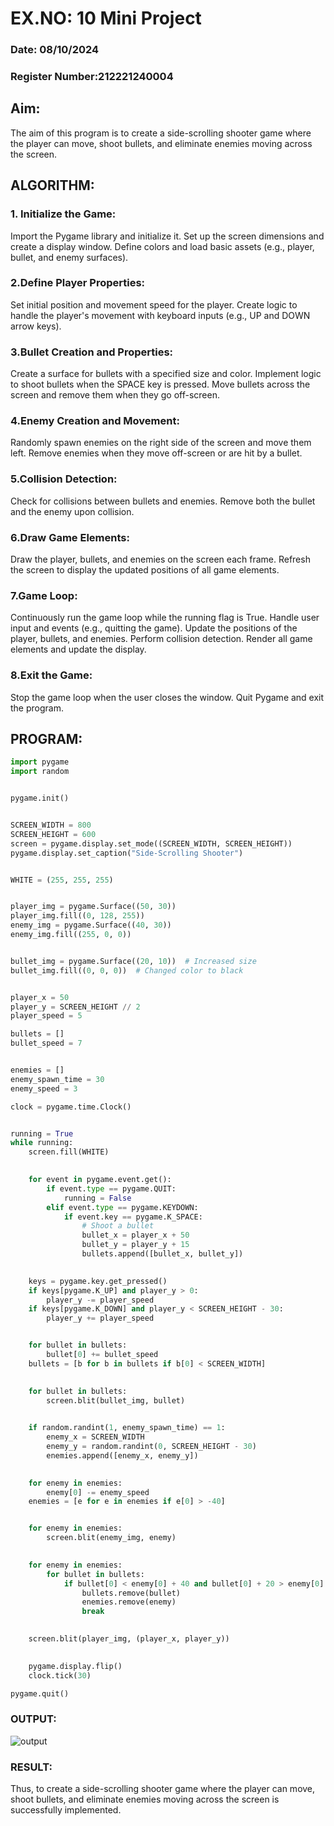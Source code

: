 # EX.NO: 10 Mini Project

### Date: 08/10/2024
### Register Number:212221240004



## Aim: 

The aim of this program is to create a side-scrolling shooter game where the player can move, shoot bullets, and eliminate enemies moving across the screen.


## ALGORITHM:
### 1. Initialize the Game:

Import the Pygame library and initialize it.
Set up the screen dimensions and create a display window.
Define colors and load basic assets (e.g., player, bullet, and enemy surfaces).

### 2.Define Player Properties:

Set initial position and movement speed for the player.
Create logic to handle the player's movement with keyboard inputs (e.g., UP and DOWN arrow keys).

### 3.Bullet Creation and Properties:

Create a surface for bullets with a specified size and color.
Implement logic to shoot bullets when the SPACE key is pressed.
Move bullets across the screen and remove them when they go off-screen.

### 4.Enemy Creation and Movement:

Randomly spawn enemies on the right side of the screen and move them left.
Remove enemies when they move off-screen or are hit by a bullet.

### 5.Collision Detection:

Check for collisions between bullets and enemies.
Remove both the bullet and the enemy upon collision.

### 6.Draw Game Elements:

Draw the player, bullets, and enemies on the screen each frame.
Refresh the screen to display the updated positions of all game elements.

### 7.Game Loop:

Continuously run the game loop while the running flag is True.
Handle user input and events (e.g., quitting the game).
Update the positions of the player, bullets, and enemies.
Perform collision detection.
Render all game elements and update the display.

### 8.Exit the Game:

Stop the game loop when the user closes the window.
Quit Pygame and exit the program.


## PROGRAM:

```python
import pygame
import random


pygame.init()


SCREEN_WIDTH = 800
SCREEN_HEIGHT = 600
screen = pygame.display.set_mode((SCREEN_WIDTH, SCREEN_HEIGHT))
pygame.display.set_caption("Side-Scrolling Shooter")


WHITE = (255, 255, 255)


player_img = pygame.Surface((50, 30))
player_img.fill((0, 128, 255))
enemy_img = pygame.Surface((40, 30))
enemy_img.fill((255, 0, 0))


bullet_img = pygame.Surface((20, 10))  # Increased size
bullet_img.fill((0, 0, 0))  # Changed color to black


player_x = 50
player_y = SCREEN_HEIGHT // 2
player_speed = 5

bullets = []
bullet_speed = 7


enemies = []
enemy_spawn_time = 30
enemy_speed = 3

clock = pygame.time.Clock()


running = True
while running:
    screen.fill(WHITE)

   
    for event in pygame.event.get():
        if event.type == pygame.QUIT:
            running = False
        elif event.type == pygame.KEYDOWN:
            if event.key == pygame.K_SPACE:
                # Shoot a bullet
                bullet_x = player_x + 50
                bullet_y = player_y + 15
                bullets.append([bullet_x, bullet_y])

   
    keys = pygame.key.get_pressed()
    if keys[pygame.K_UP] and player_y > 0:
        player_y -= player_speed
    if keys[pygame.K_DOWN] and player_y < SCREEN_HEIGHT - 30:
        player_y += player_speed


    for bullet in bullets:
        bullet[0] += bullet_speed
    bullets = [b for b in bullets if b[0] < SCREEN_WIDTH]

 
    for bullet in bullets:
        screen.blit(bullet_img, bullet)

 
    if random.randint(1, enemy_spawn_time) == 1:
        enemy_x = SCREEN_WIDTH
        enemy_y = random.randint(0, SCREEN_HEIGHT - 30)
        enemies.append([enemy_x, enemy_y])

    
    for enemy in enemies:
        enemy[0] -= enemy_speed
    enemies = [e for e in enemies if e[0] > -40]


    for enemy in enemies:
        screen.blit(enemy_img, enemy)

    
    for enemy in enemies:
        for bullet in bullets:
            if bullet[0] < enemy[0] + 40 and bullet[0] + 20 > enemy[0] and bullet[1] < enemy[1] + 30 and bullet[1] + 10 > enemy[1]:
                bullets.remove(bullet)
                enemies.remove(enemy)
                break

 
    screen.blit(player_img, (player_x, player_y))

   
    pygame.display.flip()
    clock.tick(30)

pygame.quit()

```

### OUTPUT:
![output](https://github.com/user-attachments/assets/e9ebef62-cf7a-4e1a-afc1-071122164437)




### RESULT:
Thus,  to create a side-scrolling shooter game where the player can move, shoot bullets, and eliminate enemies moving across the screen is successfully implemented.

